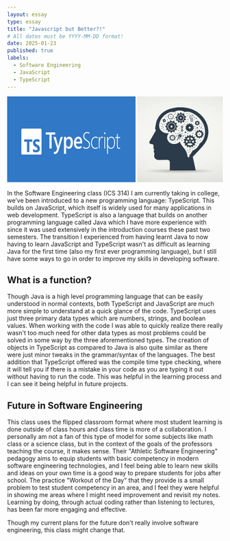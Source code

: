 ```yaml
---
layout: essay
type: essay
title: "Javascript but Better?!"
# All dates must be YYYY-MM-DD format!
date: 2025-01-23
published: true
labels:
  - Software Engineering
  - JavaScript
  - TypeScript
---
```


<img width="300px" height="200px" class="rounded float-start pe-4" src="../img/typescript/typescript.png">
<img width="200px" height="200px" class="rounded float-start pe-4" src="../img/typescript/thinking.jpg">

In the Software Engineering class (ICS 314) I am currently taking in college, we’ve been introduced to a new programming language: TypeScript. This builds on JavaScript, which itself is widely used for many applications in web development. TypeScript is also a language that builds on another programming language called Java which I have more experience with since it was used extensively in the introduction courses these past two semesters. The transition I experienced from having learnt Java to now having to learn JavaScript and TypeScript wasn't as difficult as learning Java for the first time (also my first ever programming language), but I still have some ways to go in order to improve my skills in developing software.

## What is a function?

Though Java is a high level programming language that can be easily understood in normal contexts, both TypeScript and JavaScript are much more simple to understand at a quick glance of the code. TypeScript uses just three primary data types which are numbers, strings, and boolean values. When working with the code I was able to quickly realize there really wasn't too much need for other data types as most problems could be solved in some way by the three aforementioned types. The creation of objects in TypeScript as compared to Java is also quite similar as there were just minor tweaks in the grammar/syntax of the languages. The best addition that TypeScript offered was the compile time type checking, where it will tell you if there is a mistake in your code as you are typing it out without having to run the code. This was helpful in the learning process and I can see it being helpful in future projects.


## Future in Software Engineering

This class uses the flipped classroom format where most student learning is done outside of class hours and class time is more of a collaboration. I personally am not a fan of this type of model for some subjects like math class or a science class, but in the context of the goals of the professors teaching the course, it makes sense. Their "Athletic Software Engineering" pedagogy aims to equip students with basic competency in modern software engineering technologies, and I feel being able to learn new skills and ideas on your own time is a good way to prepare students for jobs after school. The practice "Workout of the Day" that they provide is a small problem to test student competency in an area, and I feel they were helpful in showing me areas where I might need improvement and revisit my notes. Learning by doing, through actual coding rather than listening to lectures, has been far more engaging and effective.

Though my current plans for the future don't really involve software engineering, this class might change that. 
